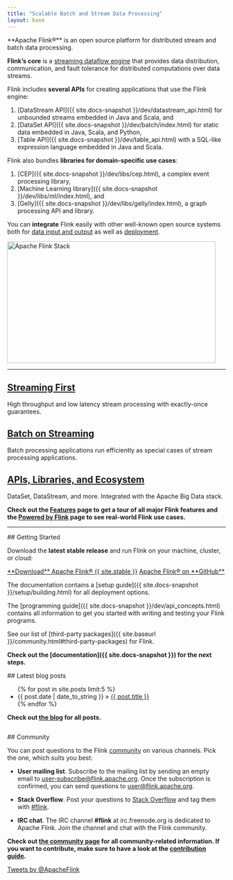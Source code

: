 ```yaml
---
title: "Scalable Batch and Stream Data Processing"
layout: base
---
```


<div class="row">
  <div class="col-sm-12"><p class="lead" markdown="span">**Apache Flink®** is an open source platform for distributed stream and batch data processing.</p></div>
</div>

<div class="row">
  <div class="col-md-6" markdown="1">

**Flink’s core** is a [streaming dataflow engine](features.html) that provides data distribution, communication, and fault tolerance for distributed computations over data streams.

Flink includes **several APIs** for creating applications that use the Flink engine:

1. [DataStream API]({{ site.docs-snapshot }}/dev/datastream_api.html) for unbounded streams embedded in Java and Scala, and
2. [DataSet API]({{ site.docs-snapshot }}/dev/batch/index.html) for static data embedded in Java, Scala, and Python,
3. [Table API]({{ site.docs-snapshot }}/dev/table_api.html) with a SQL-like expression language embedded in Java and Scala.

Flink also bundles **libraries for domain-specific use cases**:

1. [CEP]({{ site.docs-snapshot }}/dev/libs/cep.html), a complex event processing library,
2. [Machine Learning library]({{ site.docs-snapshot }}/dev/libs/ml/index.html), and
3. [Gelly]({{ site.docs-snapshot }}/dev/libs/gelly/index.html), a graph processing API and library.

You can **integrate** Flink easily with other well-known open source systems both for [data input and output](features.html#deployment-and-integration) as well as [deployment](features.html#deployment-and-integration).
  </div>
  <div class="col-md-6 stack text-center">  
    <!-- https://docs.google.com/drawings/d/1XCNHsBDAq0fP-TSazE4CcrUinrC37JFiuXAoAEZZavE/ -->
    <img src="{{ site.baseurl }}/img/flink-stack-frontpage.png" alt="Apache Flink Stack" width="480px" height="280px">
  </div>
</div>

---

<div class="frontpage-tags">
  <div class="row">
    <div class="col-md-4 text-center">
      <h2><span class="glyphicon glyphicon-send"></span> <a href="features.html#streaming">Streaming First</a></h2>
      <p>High throughput and low latency stream processing with exactly-once guarantees.</p>
    </div>
    <div class="col-md-4 text-center">
      <h2><span class="glyphicon glyphicon-flash"></span> <a href="features.html#batch-on-streaming">Batch on Streaming</a></h2>
      <p>Batch processing applications run efficiently as special cases of stream processing applications.</p>
    </div>
    <div class="col-md-4 text-center">
      <h2><span class="glyphicon glyphicon-fire"></span> <a href="features.html#apis-and-libs">APIs, Libraries, and Ecosystem</a></h2>
      <p>DataSet, DataStream, and more. Integrated with the Apache Big Data stack.</p>
    </div>
  </div>
  <div class="row" style="margin-top: 1em">
    <div class="col-md-12"><p class="text-center"><strong>Check out the <a href="{{ site.baseurl }}/features.html">Features</a> page to get a tour of all major Flink features and the <a href="{{ site.baseurl }}/poweredby.html">Powered by Flink</a> page to see real-world Flink use cases.</strong></p></div>
  </div>
</div>

---

<div class="row">
  <div class="col-sm-6" markdown="1">
## Getting Started

Download the **latest stable release** and run Flink on your machine, cluster, or cloud:

<div class="text-center download-button">
  <a href="downloads.html" class="btn btn-primary" markdown="1">**Download** Apache Flink® {{ site.stable }}</a>
  <a href="{{ site.github }}" class="btn btn-info" markdown="1">Apache Flink® on **GitHub**</a>
</div>

The documentation contains a [setup guide]({{ site.docs-snapshot }}/setup/building.html) for all deployment options.

The [programming guide]({{ site.docs-snapshot }}/dev/api_concepts.html) contains all information to get you started with writing and testing your Flink programs.

See our list of [third-party packages]({{ site.baseurl }}/community.html#third-party-packages) for Flink.

**Check out the [documentation]({{ site.docs-snapshot }}) for the next steps.**

  </div>
  <div class="col-sm-6" markdown="1" style="padding-bottom:1em">
## Latest blog posts

<ul class="list-group">
{% for post in site.posts limit:5 %}  
      <li class="list-group-item"><span>{{ post.date | date_to_string }}</span> &raquo;
        <a href="{{ site.baseurl }}{{ post.url }}">{{ post.title }}</a>
      </li>
{% endfor %}
</ul>

**Check out [the blog](blog/) for all posts.**
  </div>
</div>

<div class="row">
  <div class="col-sm-6" markdown="1">
## Community

You can post questions to the Flink [community]() on various channels. Pick the one, which suits you best:

- <span class="glyphicon glyphicon-pencil" aria-hidden="true"></span> **User mailing list**. Subscribe to the mailing list by sending an empty email to user-subscribe@flink.apache.org. Once the subscription is confirmed, you can send questions to user@flink.apache.org.

- <span class="glyphicon glyphicon-search" aria-hidden="true"></span> **Stack Overflow**. Post your questions to [Stack Overflow](http://stackoverflow.com/questions/ask/?tags=flink) and tag them with [#flink](http://stackoverflow.com/questions/ask/?tags=flink).

- <span class="glyphicon glyphicon-comment" aria-hidden="true"></span> **IRC chat**. The IRC channel **#flink** at irc.freenode.org is dedicated to Apache Flink. Join the channel and chat with the Flink community.

**Check out [the community page](community.html) for all community-related information. If you want to contribute, make sure to have a look at the [contribution guide](how-to-contribute.html).**
  </div>

  <div class="col-sm-6 text-center">
   <a class="twitter-timeline" href="https://twitter.com/ApacheFlink" data-widget-id="598498380973735936">Tweets by @ApacheFlink</a>
<script>!function(d,s,id){var js,fjs=d.getElementsByTagName(s)[0],p=/^http:/.test(d.location)?'http':'https';if(!d.getElementById(id)){js=d.createElement(s);js.id=id;js.src=p+"://platform.twitter.com/widgets.js";fjs.parentNode.insertBefore(js,fjs);}}(document,"script","twitter-wjs");</script>
  </div>
</div>
